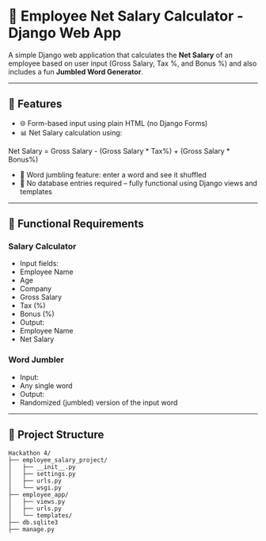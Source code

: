 # 🧮 Employee Net Salary Calculator - Django Web App

A simple Django web application that calculates the **Net Salary** of an employee based on user input (Gross Salary, Tax %, and Bonus %) and also includes a fun **Jumbled Word Generator**.

---

## 🚀 Features

- 🌐 Form-based input using plain HTML (no Django Forms)
- 📊 Net Salary calculation using:
  
Net Salary = Gross Salary - (Gross Salary * Tax%) + (Gross Salary * Bonus%)


- 🧠 Word jumbling feature: enter a word and see it shuffled
- 📝 No database entries required – fully functional using Django views and templates

---

## 🧩 Functional Requirements

### Salary Calculator

- Input fields:
- Employee Name
- Age
- Company
- Gross Salary
- Tax (%)
- Bonus (%)
- Output:
- Employee Name
- Net Salary

### Word Jumbler

- Input:
- Any single word
- Output:
- Randomized (jumbled) version of the input word

---

## 📁 Project Structure

```
Hackathon 4/
├── employee_salary_project/
│   ├── __init__.py
│   ├── settings.py
│   ├── urls.py
│   └── wsgi.py
├── employee_app/
│   ├── views.py
│   ├── urls.py
│   └── templates/
├── db.sqlite3 
├── manage.py
```
